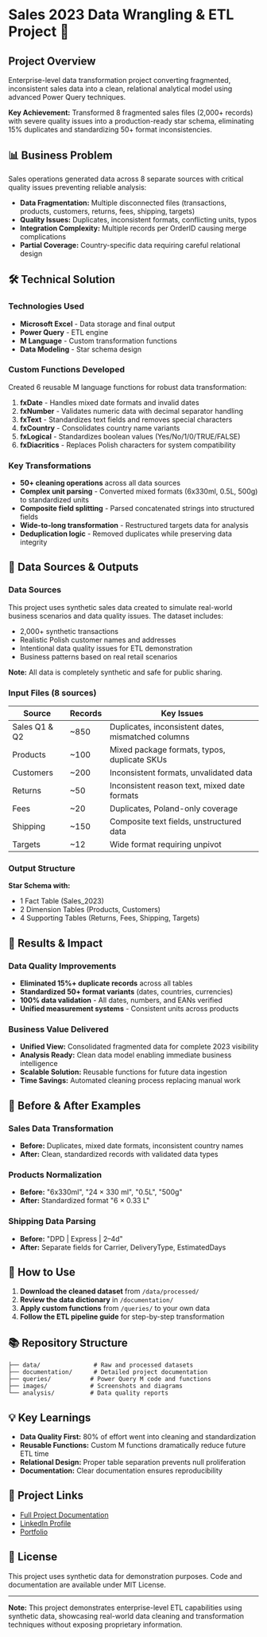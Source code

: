 # Sales 2023 Data Wrangling & ETL Project 🔧

## Project Overview
Enterprise-level data transformation project converting fragmented, inconsistent sales data into a clean, relational analytical model using advanced Power Query techniques.

**Key Achievement:** Transformed 8 fragmented sales files (2,000+ records) with severe quality issues into a production-ready star schema, eliminating 15% duplicates and standardizing 50+ format inconsistencies.

## 📊 Business Problem
Sales operations generated data across 8 separate sources with critical quality issues preventing reliable analysis:
- **Data Fragmentation:** Multiple disconnected files (transactions, products, customers, returns, fees, shipping, targets)
- **Quality Issues:** Duplicates, inconsistent formats, conflicting units, typos
- **Integration Complexity:** Multiple records per OrderID causing merge complications
- **Partial Coverage:** Country-specific data requiring careful relational design

## 🛠 Technical Solution

### Technologies Used
- **Microsoft Excel** - Data storage and final output
- **Power Query** - ETL engine
- **M Language** - Custom transformation functions
- **Data Modeling** - Star schema design

### Custom Functions Developed
Created 6 reusable M language functions for robust data transformation:
1. **fxDate** - Handles mixed date formats and invalid dates
2. **fxNumber** - Validates numeric data with decimal separator handling  
3. **fxText** - Standardizes text fields and removes special characters
4. **fxCountry** - Consolidates country name variants
5. **fxLogical** - Standardizes boolean values (Yes/No/1/0/TRUE/FALSE)
6. **fxDiacritics** - Replaces Polish characters for system compatibility

### Key Transformations
- **50+ cleaning operations** across all data sources
- **Complex unit parsing** - Converted mixed formats (6x330ml, 0.5L, 500g) to standardized units
- **Composite field splitting** - Parsed concatenated strings into structured fields
- **Wide-to-long transformation** - Restructured targets data for analysis
- **Deduplication logic** - Removed duplicates while preserving data integrity

## 📁 Data Sources & Outputs

### Data Sources

This project uses synthetic sales data created to simulate real-world business scenarios and data quality issues. The dataset includes:
- 2,000+ synthetic transactions
- Realistic Polish customer names and addresses  
- Intentional data quality issues for ETL demonstration
- Business patterns based on real retail scenarios

**Note:** All data is completely synthetic and safe for public sharing.

### Input Files (8 sources)
| Source | Records | Key Issues |
|--------|---------|------------|
| Sales Q1 & Q2 | ~850 | Duplicates, inconsistent dates, mismatched columns |
| Products | ~100 | Mixed package formats, typos, duplicate SKUs |
| Customers | ~200 | Inconsistent formats, unvalidated data |
| Returns | ~50 | Inconsistent reason text, mixed date formats |
| Fees | ~20 | Duplicates, Poland-only coverage |
| Shipping | ~150 | Composite text fields, unstructured data |
| Targets | ~12 | Wide format requiring unpivot |

### Output Structure
**Star Schema with:**
- 1 Fact Table (Sales_2023)
- 2 Dimension Tables (Products, Customers)  
- 4 Supporting Tables (Returns, Fees, Shipping, Targets)

## 🎯 Results & Impact

### Data Quality Improvements
- **Eliminated 15%+ duplicate records** across all tables
- **Standardized 50+ format variants** (dates, countries, currencies)
- **100% data validation** - All dates, numbers, and EANs verified
- **Unified measurement systems** - Consistent units across products

### Business Value Delivered
- **Unified View:** Consolidated fragmented data for complete 2023 visibility
- **Analysis Ready:** Clean data model enabling immediate business intelligence
- **Scalable Solution:** Reusable functions for future data ingestion
- **Time Savings:** Automated cleaning process replacing manual work

## 📸 Before & After Examples

### Sales Data Transformation
- **Before:** Duplicates, mixed date formats, inconsistent country names
- **After:** Clean, standardized records with validated data types

### Products Normalization
- **Before:** "6x330ml", "24 × 330 ml", "0.5L", "500g" 
- **After:** Standardized format "6 × 0.33 L"
  
### Shipping Data Parsing
- **Before:** "DPD | Express | 2–4d"
- **After:** Separate fields for Carrier, DeliveryType, EstimatedDays

## 🚀 How to Use

1. **Download the cleaned dataset** from `/data/processed/`
2. **Review the data dictionary** in `/documentation/`
3. **Apply custom functions** from `/queries/` to your own data
4. **Follow the ETL pipeline guide** for step-by-step transformation

## 📚 Repository Structure

```
├── data/               # Raw and processed datasets
├── documentation/      # Detailed project documentation
├── queries/           # Power Query M code and functions
├── images/            # Screenshots and diagrams
└── analysis/          # Data quality reports
```

## 💡 Key Learnings

- **Data Quality First:** 80% of effort went into cleaning and standardization
- **Reusable Functions:** Custom M functions dramatically reduce future ETL time
- **Relational Design:** Proper table separation prevents null proliferation
- **Documentation:** Clear documentation ensures reproducibility

## 🔗 Project Links

- [Full Project Documentation](https://www.notion.so/monikaburnejko/Sales-2023-Data-Wrangling-ETL-Project-27b1bac67ca980c5b844c13fc59d1f7c)
- [LinkedIn Profile](https://www.linkedin.com/in/monika-burnejko-9301a1357)
- [Portfolio](https://www.notion.so/monikaburnejko/Data-Analytics-Portfolio-2761bac67ca9807298aee038976f0085)

## 📝 License

This project uses synthetic data for demonstration purposes. Code and documentation are available under MIT License.

---

**Note:** This project demonstrates enterprise-level ETL capabilities using synthetic data, showcasing real-world data cleaning and transformation techniques without exposing proprietary information.
